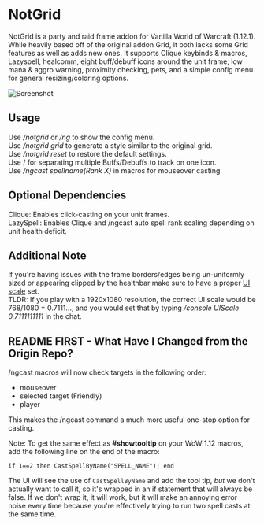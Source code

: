 # NotGrid
NotGrid is a party and raid frame addon for Vanilla World of Warcraft (1.12.1). While heavily based off of the original addon Grid, it both lacks some Grid features as well as adds new ones. It supports Clique keybinds & macros, Lazyspell, healcomm, eight buff/debuff icons around the unit frame, low mana & aggro warning, proximity checking, pets, and a simple config menu for general resizing/coloring options.

![Screenshot](media/screenshot.jpg)

## Usage
Use */notgrid* or */ng* to show the config menu.  
Use */notgrid grid* to generate a style similar to the original grid.  
Use */notgrid reset* to restore the default settings.  
Use / for separating multiple Buffs/Debuffs to track on one icon.  
Use */ngcast spellname(Rank X)* in macros for mouseover casting.

## Optional Dependencies
Clique: Enables click-casting on your unit frames.  
LazySpell: Enables Clique and /ngcast auto spell rank scaling depending on unit health deficit.

## Additional Note
If you're having issues with the frame borders/edges being un-uniformly sized or appearing clipped by the healthbar make sure to have a proper [UI scale](http://wow.gamepedia.com/UI_Scale) set.  
TLDR: If you play with a 1920x1080 resolution, the correct UI scale would be 768/1080 = 0.7111..., and you would set that by typing */console UIScale 0.7111111111* in the chat.

## README FIRST - What Have I Changed from the Origin Repo?
/ngcast macros will now check targets in the following order:
- mouseover
- selected target (Friendly)
- player

This makes the /ngcast command a much more useful one-stop option for casting. 

Note: 
To get the same effect as **#showtooltip** on your WoW 1.12 macros, add the following line on the end of the macro:
```
if 1==2 then CastSpellByName("SPELL_NAME"); end
```

The UI will see the use of `CastSpellByName` and add the tool tip, *but* we don't actually want to call it, so it's wrapped in an if statement that will always be false. If we don't wrap it, it will work, but it will make an annoying error noise every time because you're effectively trying to run two spell casts at the same time. 

